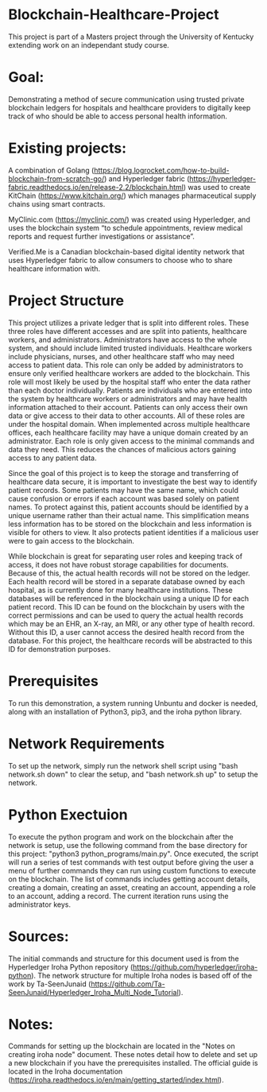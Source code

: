 # Blockchain-Healthcare-Project

This project is part of a Masters project through the University of Kentucky extending work on an independant study course.

# Goal: 

Demonstrating a method of secure communication using trusted private blockchain ledgers for hospitals and healthcare providers to digitally keep track of who should be able to access personal health information. 

# Existing projects: 

A combination of Golang (https://blog.logrocket.com/how-to-build-blockchain-from-scratch-go/) and Hyperledger fabric (https://hyperledger-fabric.readthedocs.io/en/release-2.2/blockchain.html) was used to create KitChain (https://www.kitchain.org/) which manages pharmaceutical supply chains using smart contracts.
	
MyClinic.com (https://myclinic.com/) was created using Hyperledger, and uses the blockchain system “to schedule appointments, review medical reports and request further investigations or assistance”.
	
Verified.Me is a Canadian blockchain-based digital identity network that uses Hyperledger fabric to allow consumers to choose who to share healthcare information with.

# Project Structure

This project utilizes a private ledger that is split into different roles. These three roles have different accesses and are split into patients, healthcare workers, and administrators. Administrators have access to the whole system, and should include limited trusted individuals. Healthcare workers include physicians, nurses, and other healthcare staff who may need access to patient data. This role can only be added by administrators to ensure only verified healthcare workers are added to the blockchain. This role will most likely be used by the hospital staff who enter the data rather than each doctor individually. Patients are individuals who are entered into the system by healthcare workers or administrators and may have health information attached to their account. Patients can only access their own data or give access to their data to other accounts. All of these roles are under the hospital domain. When implemented across multiple healthcare offices, each healthcare facility may have a unique domain created by an administrator. Each role is only given access to the minimal commands and data they need. This reduces the chances of malicious actors gaining access to any patient data.

Since the goal of this project is to keep the storage and transferring of healthcare data secure, it is important to investigate the best way to identify patient records. Some patients may have the same name, which could cause confusion or errors if each account was based solely on patient names. To protect against this, patient accounts should be identified by a unique username rather than their actual name. This simplification means less information has to be stored on the blockchain and less information is visible for others to view. It also protects patient identities if a malicious user were to gain access to the blockchain.

While blockchain is great for separating user roles and keeping track of access, it does not have robust storage capabilities for documents. Because of this, the actual health records will not be stored on the ledger. Each health record will be stored in a separate database owned by each hospital, as is currently done for many healthcare institutions. These databases will be referenced in the blockchain using a unique ID for each patient record. This ID can be found on the blockchain by users with the correct permissions and can be used to query the actual health records which may be an EHR, an X-ray, an MRI, or any other type of health record. Without this ID, a user cannot access the desired health record from the database. For this project, the healthcare records will be abstracted to this ID for demonstration purposes.

# Prerequisites

To run this demonstration, a system running Unbuntu and docker is needed, along with an installation of Python3, pip3, and the iroha python library.

# Network Requirements

To set up the network, simply run the network shell script using "bash network.sh down" to clear the setup, and "bash network.sh up" to setup the network.

# Python Exectuion

To execute the python program and work on the blockchain after the network is setup, use the following command from the base directory for this project: "python3 python_programs/main.py". Once executed, the script will run a series of test commands with test output before giving the user a menu of further commands they can run using custom functions to execute on the blockchain. The list of commands includes getting account details, creating a domain, creating an asset, creating an account, appending a role to an account, adding a record. The current iteration runs using the administrator keys.

# Sources: 

The initial commands and structure for this document used is from the Hyperledger Iroha Python repository (https://github.com/hyperledger/iroha-python).
The network structure for multiple Iroha nodes is based off of the work by Ta-SeenJunaid (https://github.com/Ta-SeenJunaid/Hyperledger_Iroha_Multi_Node_Tutorial).

# Notes:

Commands for setting up the blockchain are located in the "Notes on creating iroha node" document. These notes detail how to delete and set up a new blockchain if you have the prerequisites installed. The official guide is located in the Iroha documentation (https://iroha.readthedocs.io/en/main/getting_started/index.html).
